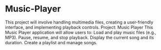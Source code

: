 # Music-Player
 This project will involve handling multimedia files, creating a user-friendly interface, and implementing playback controls.
Project: Music Player
This Music Player application will allow users to:
Load and play music files (e.g., MP3).
Pause, resume, and stop playback.
Display the current song and its duration.
Create a playlist and manage songs.

